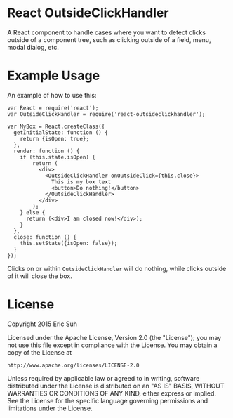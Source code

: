 React OutsideClickHandler
=========================

A React component to handle cases where you want to detect clicks outside
of a component tree, such as clicking outside of a field, menu, modal dialog,
etc.

Example Usage
=============

An example of how to use this:

    var React = require('react');
    var OutsideClickHandler = require('react-outsideclickhandler');

    var MyBox = React.createClass({
      getInitialState: function () {
        return {isOpen: true};
      },
      render: function () {
        if (this.state.isOpen) {
            return (
              <div>
                <OutsideClickHandler onOutsideClick={this.close}>
                  This is my box text
                  <button>Do nothing!</button>
                </OutsideClickHandler>
              </div>
            );
        } else {
          return (<div>I am closed now!</div>);
        }
      },
      close: function () {
        this.setState({isOpen: false});
      }
    });

Clicks on or within `OutsideClickHandler` will do nothing, while clicks
outside of it will close the box.

License
=======

Copyright 2015 Eric Suh

Licensed under the Apache License, Version 2.0 (the "License");
you may not use this file except in compliance with the License.
You may obtain a copy of the License at

    http://www.apache.org/licenses/LICENSE-2.0

Unless required by applicable law or agreed to in writing, software
distributed under the License is distributed on an "AS IS" BASIS,
WITHOUT WARRANTIES OR CONDITIONS OF ANY KIND, either express or implied.
See the License for the specific language governing permissions and
limitations under the License.
